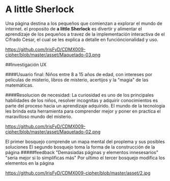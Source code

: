 # A little Sherlock

Una pàgina destina a los pequeños que comienzan a explorar el mundo de internet. el proposito de **a little Sherlock** es divertir y alimentar el aprendizaje de los pequeños a travez de la implementación interactiva de el Cifrado Cesar, el cual se les explica a detalle en funcióncionalidad y uso.

https://github.com/IrisFyD/CDMX009-cipher/blob/master/asset/Maquetado-03.png

##Investigación UX

####Usuario final:
Niños entre 8 a 15 años de edad, con intereses por peliculas de misterio, libros de misterio, acertijos y la "magia" de las matemáticas.

####Resolucion de necesidad:
La curiosidad es uno de los principales habilidades de los niños, resolver incognitas y adquirir conocimientos es parte del proceso hacia un aprendizaje adquirido. El mundo de la tecnologia les brinda esta herramienta para comprender mejor y poner en practica el maravilloso mundo del misterio.

https://github.com/IrisFyD/CDMX009-cipher/blob/master/asset/Maquetado-02.png

El primer bosquejo comprende un mapa mental del proplema y sus posibles soluciones
El segundo bosquejo toma la forma de la construcción de la página
#####feedback
"Demasiadas páginas y elementos innesesarios"
"seria mejor si lo simplificas más"
Por ultimo el tercer bosquejo modifica los elementos en la página

https://github.com/IrisFyD/CDMX009-cipher/blob/master/asset/2.jpg
